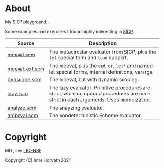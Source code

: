 # About

My SICP playground...

Some examples and exercises I found highly interesting in [SICP](http://mitpress.mit.edu/sicp/full-text/book/book.html).

| Source                                          | Description                                                                                                                        |
| ----------------------------------------------- | ---------------------------------------------------------------------------------------------------------------------------------- |
| [mceval.scm](../blob/master/mceval.scm)         | The metacircular evaluator from SICP, plus the `let` special form and `load` support.                                              |
| [mceval_ext.scm](../blob/master/mceval_ext.scm) | The mceval, plus the `and`, `or`, `let*` and named-let special forms, internal definitions, varargs.                               |
| [dynscope.scm](../blob/master/dynscope.scm)     | The mceval, but with dynamic scoping.                                                                                              |
| [lazy.scm](../blob/master/lazy.scm)             | The lazy evaluator. Primitive procedures are strict, while compound procedures are non-strict in each arguments. Uses memoization. |
| [analyze.scm](../blob/master/analyze.scm)       | The anayzing evaluator.                                                                                                            |
| [ambeval.scm](../blob/master/ambeval.scm)       | The nondeterministic Scheme evaluator.                                                                                             |

# Copyright

MIT, see [LICENSE](LICENSE)

Copyright (C) Imre Horvath 2021
